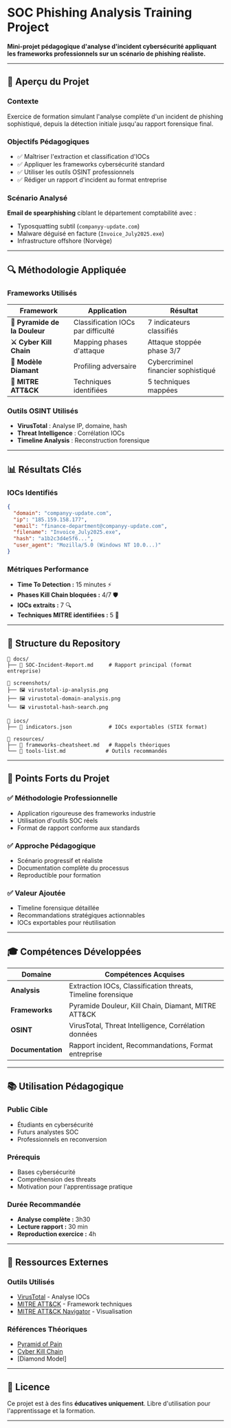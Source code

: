 # SOC Phishing Analysis Training Project

**Mini-projet pédagogique d'analyse d'incident cybersécurité appliquant les frameworks professionnels sur un scénario de phishing réaliste.**

---

## 🎯 **Aperçu du Projet**

### **Contexte**
Exercice de formation simulant l'analyse complète d'un incident de phishing sophistiqué, depuis la détection initiale jusqu'au rapport forensique final.

### **Objectifs Pédagogiques**
- ✅ Maîtriser l'extraction et classification d'IOCs
- ✅ Appliquer les frameworks cybersécurité standard
- ✅ Utiliser les outils OSINT professionnels
- ✅ Rédiger un rapport d'incident au format entreprise

### **Scénario Analysé**
**Email de spearphishing** ciblant le département comptabilité avec :
- Typosquatting subtil (`companyy-update.com`)
- Malware déguisé en facture (`Invoice_July2025.exe`)
- Infrastructure offshore (Norvège)

---

## 🔍 **Méthodologie Appliquée**

### **Frameworks Utilisés**
| Framework | Application | Résultat |
|-----------|-------------|----------|
| **🔺 Pyramide de la Douleur** | Classification IOCs par difficulté | 7 indicateurs classifiés |
| **⚔️ Cyber Kill Chain** | Mapping phases d'attaque | Attaque stoppée phase 3/7 |
| **💎 Modèle Diamant** | Profiling adversaire | Cybercriminel financier sophistiqué |
| **🎯 MITRE ATT&CK** | Techniques identifiées | 5 techniques mappées |

### **Outils OSINT Utilisés**
- **VirusTotal** : Analyse IP, domaine, hash
- **Threat Intelligence** : Corrélation IOCs
- **Timeline Analysis** : Reconstruction forensique

---

## 📊 **Résultats Clés**

### **IOCs Identifiés**
```json
{
  "domain": "companyy-update.com",
  "ip": "185.159.158.177", 
  "email": "finance-department@companyy-update.com",
  "filename": "Invoice_July2025.exe",
  "hash": "a1b2c3d4e5f6...",
  "user_agent": "Mozilla/5.0 (Windows NT 10.0...)"
}
```

### **Métriques Performance**
- **Time To Detection :** 15 minutes ⚡
- **Phases Kill Chain bloquées :** 4/7 🛡️
- **IOCs extraits :** 7 🔍
- **Techniques MITRE identifiées :** 5 🎯

---

## 📁 **Structure du Repository**

```
📂 docs/
├── 📄 SOC-Incident-Report.md     # Rapport principal (format entreprise)

📂 screenshots/
├── 🖼️ virustotal-ip-analysis.png
├── 🖼️ virustotal-domain-analysis.png
└── 🖼️ virustotal-hash-search.png

📂 iocs/
├── 📄 indicators.json            # IOCs exportables (STIX format)

📂 resources/
├── 📄 frameworks-cheatsheet.md   # Rappels théoriques
└── 📄 tools-list.md             # Outils recommandés
```

---

## 🚀 **Points Forts du Projet**

### **✅ Méthodologie Professionnelle**
- Application rigoureuse des frameworks industrie
- Utilisation d'outils SOC réels
- Format de rapport conforme aux standards

### **✅ Approche Pédagogique**
- Scénario progressif et réaliste
- Documentation complète du processus
- Reproductible pour formation

### **✅ Valeur Ajoutée**
- Timeline forensique détaillée
- Recommandations stratégiques actionnables
- IOCs exportables pour réutilisation

---

## 🎓 **Compétences Développées**

| **Domaine** | **Compétences Acquises** |
|-------------|-------------------------|
| **Analysis** | Extraction IOCs, Classification threats, Timeline forensique |
| **Frameworks** | Pyramide Douleur, Kill Chain, Diamant, MITRE ATT&CK |
| **OSINT** | VirusTotal, Threat Intelligence, Corrélation données |
| **Documentation** | Rapport incident, Recommandations, Format entreprise |

---

## 📚 **Utilisation Pédagogique**

### **Public Cible**
- Étudiants en cybersécurité
- Futurs analystes SOC
- Professionnels en reconversion

### **Prérequis**
- Bases cybersécurité
- Compréhension des threats
- Motivation pour l'apprentissage pratique

### **Durée Recommandée**
- **Analyse complète :** 3h30
- **Lecture rapport :** 30 min
- **Reproduction exercice :** 4h

---

## 🔗 **Ressources Externes**

### **Outils Utilisés**
- [VirusTotal](https://virustotal.com) - Analyse IOCs
- [MITRE ATT&CK](https://attack.mitre.org) - Framework techniques
- [MITRE ATT&CK Navigator](https://mitre-attack.github.io/attack-navigator/) - Visualisation

### **Références Théoriques**
- [Pyramid of Pain](http://detect-respond.blogspot.com/2013/03/the-pyramid-of-pain.html)
- [Cyber Kill Chain](https://www.lockheedmartin.com/en-us/capabilities/cyber/cyber-kill-chain.html)
- [Diamond Model]

---

## 📄 **Licence**

Ce projet est à des fins **éducatives uniquement**. Libre d'utilisation pour l'apprentissage et la formation.

---